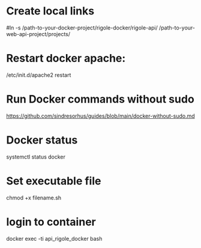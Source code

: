 

# Create local links
#ln -s /path-to-your-docker-project/rigole-docker/rigole-api/ /path-to-your-web-api-project/projects/

# Restart docker apache:
/etc/init.d/apache2 restart


# Run Docker commands without sudo
https://github.com/sindresorhus/guides/blob/main/docker-without-sudo.md

# Docker status
systemctl status docker

# Set executable file
chmod +x filename.sh

# login to container
docker exec -ti api_rigole_docker bash